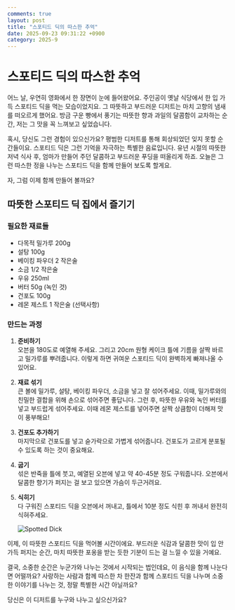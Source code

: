 ```yaml
---
comments: true
layout: post
title: "스포티드 딕의 따스한 추억"
date: 2025-09-23 09:31:22 +0900
category: 2025-9
---
```


# 스포티드 딕의 따스한 추억

어느 날, 우연히 영화에서 한 장면이 눈에 들어왔어요. 주인공이 옛날 식당에서 한 입 가득 스포티드 딕을 먹는 모습이었지요. 그 따뜻하고 부드러운 디저트는 마치 고향의 냄새를 떠오르게 했어요. 방금 구운 빵에서 풍기는 따뜻한 향과 과일의 달콤함이 교차하는 순간, 저는 그 맛을 꼭 느껴보고 싶었습니다. 

혹시, 당신도 그런 경험이 있으신가요? 평범한 디저트를 통해 회상되었던 잊지 못할 순간들이요. 스포티드 딕은 그런 기억을 자극하는 특별한 음료입니다. 유년 시절의 따뜻한 저녁 식사 후, 엄마가 만들어 주던 달콤하고 부드러운 푸딩을 떠올리게 하죠. 오늘은 그런 따스한 정을 나누는 스포티드 딕을 함께 만들어 보도록 할게요.

자, 그럼 이제 함께 만들어 볼까요?

## 따뜻한 스포티드 딕 집에서 즐기기

### 필요한 재료들

- 다목적 밀가루 200g
- 설탕 100g
- 베이킹 파우더 2 작은술
- 소금 1/2 작은술
- 우유 250ml
- 버터 50g (녹인 것)
- 건포도 100g
- 레몬 제스트 1 작은술 (선택사항)

### 만드는 과정

1. **준비하기**  
   오븐을 180도로 예열해 주세요. 그리고 20cm 원형 케이크 틀에 기름을 살짝 바르고 밀가루를 뿌려줍니다. 이렇게 하면 귀여운 스포티드 딕이 완벽하게 빠져나올 수 있어요.

2. **재료 섞기**  
   큰 볼에 밀가루, 설탕, 베이킹 파우더, 소금을 넣고 잘 섞어주세요. 이때, 밀가루와의 친밀한 결합을 위해 손으로 섞어주면 좋답니다. 그런 후, 따뜻한 우유와 녹인 버터를 넣고 부드럽게 섞어주세요. 이때 레몬 제스트를 넣어주면 살짝 상큼함이 더해져 맛이 풍부해요!

3. **건포도 추가하기**  
   마지막으로 건포도를 넣고 숟가락으로 가볍게 섞어줍니다. 건포도가 고르게 분포될 수 있도록 하는 것이 중요해요.

4. **굽기**  
   섞은 반죽을 틀에 붓고, 예열된 오븐에 넣고 약 40-45분 정도 구워줍니다. 오븐에서 달콤한 향기가 퍼지는 걸 보고 있으면 가슴이 두근거려요.

5. **식히기**  
   다 구워진 스포티드 딕을 오븐에서 꺼내고, 틀에서 10분 정도 식힌 후 꺼내서 완전히 식혀주세요. 

   ![Spotted Dick](https://www.themealdb.com/images/media/meals/xqvyqr1511638875.jpg)

이제, 이 따뜻한 스포티드 딕을 먹어볼 시간이에요. 부드러운 식감과 달콤한 맛이 입 안 가득 퍼지는 순간, 마치 따뜻한 포옹을 받는 듯한 기분이 드는 걸 느낄 수 있을 거예요. 

결국, 소중한 순간은 누군가와 나누는 것에서 시작되는 법인데요, 이 음식을 함께 나눈다면 어떨까요? 사랑하는 사람과 함께 따스한 차 한잔과 함께 스포티드 딕을 나누며 소중한 이야기를 나누는 것, 정말 특별한 시간 아닐까요?

당신은 이 디저트를 누구와 나누고 싶으신가요?